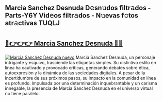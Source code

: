 ## Marcia Sanchez Desnuda D𝚎sn𝚞dos filtr𝚊dos - Parts-Y6Y Vid𝚎os filtr𝚊dos - N𝚞evas f𝚘tos atr𝚊ctivas TUQLJ

# <h2><a href="http://mb1frdz.tromn.icu/?c=Marcia+Sanchez+Desnuda">🔗👉👉👉 Marcia Sanchez Desnuda 🔗🔗</a></h2>

[![Marcia Sanchez Desnuda nuevo](https://i.imgur.com/pEAQMta.gif)](http://mb1frdz.tromn.icu/?c=Marcia+Sanchez+Desnuda)
Marcia Sanchez Desnuda, un personaje intrigante y esquivo, trasciende las etiquetas simples. Su distintivo estilo en línea ha cautivado y provocado críticas, generando debates sobre ética, autoexpresión y la dinámica de las sociedades digitales. A pesar de la incertidumbre de sus próximos pasos, su impacto en la comunidad en línea es profundo. Impulsada por una determinación inquebrantable y un carisma innegable, la presencia de Marcia Sanchez Desnuda en el universo virtual no tiene paralelo.
